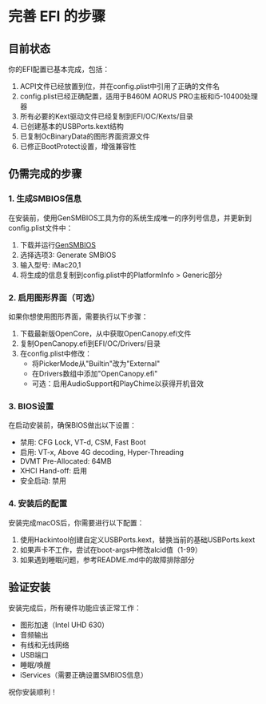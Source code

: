 # 完善 EFI 的步骤

## 目前状态

你的EFI配置已基本完成，包括：

1. ACPI文件已经放置到位，并在config.plist中引用了正确的文件名
2. config.plist已经正确配置，适用于B460M AORUS PRO主板和i5-10400处理器
3. 所有必要的Kext驱动文件已经复制到EFI/OC/Kexts/目录
4. 已创建基本的USBPorts.kext结构
5. 已复制OcBinaryData的图形界面资源文件
6. 已修正BootProtect设置，增强兼容性

## 仍需完成的步骤

### 1. 生成SMBIOS信息

在安装前，使用GenSMBIOS工具为你的系统生成唯一的序列号信息，并更新到config.plist文件中：

1. 下载并运行[GenSMBIOS](https://github.com/corpnewt/GenSMBIOS)
2. 选择选项3: Generate SMBIOS
3. 输入型号: iMac20,1
4. 将生成的信息复制到config.plist中的PlatformInfo > Generic部分

### 2. 启用图形界面（可选）

如果你想使用图形界面，需要执行以下步骤：

1. 下载最新版OpenCore，从中获取OpenCanopy.efi文件
2. 复制OpenCanopy.efi到EFI/OC/Drivers/目录
3. 在config.plist中修改：
   - 将PickerMode从"Builtin"改为"External"
   - 在Drivers数组中添加"OpenCanopy.efi"
   - 可选：启用AudioSupport和PlayChime以获得开机音效

### 3. BIOS设置

在启动安装前，确保BIOS做出以下设置：

- 禁用: CFG Lock, VT-d, CSM, Fast Boot
- 启用: VT-x, Above 4G decoding, Hyper-Threading
- DVMT Pre-Allocated: 64MB
- XHCI Hand-off: 启用
- 安全启动: 禁用

### 4. 安装后的配置

安装完成macOS后，你需要进行以下配置：

1. 使用Hackintool创建自定义USBPorts.kext，替换当前的基础USBPorts.kext
2. 如果声卡不工作，尝试在boot-args中修改alcid值（1-99）
3. 如果遇到睡眠问题，参考README.md中的故障排除部分

## 验证安装

安装完成后，所有硬件功能应该正常工作：

- 图形加速（Intel UHD 630）
- 音频输出
- 有线和无线网络
- USB端口
- 睡眠/唤醒
- iServices（需要正确设置SMBIOS信息）

祝你安装顺利！ 